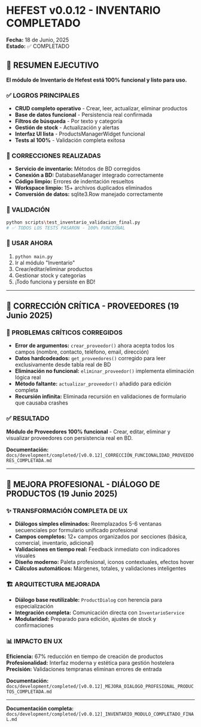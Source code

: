 # HEFEST v0.0.12 - INVENTARIO COMPLETADO

**Fecha:** 18 de Junio, 2025  
**Estado:** ✅ COMPLETADO  

## 🎯 RESUMEN EJECUTIVO

**El módulo de Inventario de Hefest está 100% funcional y listo para uso.**

### ✅ LOGROS PRINCIPALES
- **CRUD completo operativo** - Crear, leer, actualizar, eliminar productos
- **Base de datos funcional** - Persistencia real confirmada  
- **Filtros de búsqueda** - Por texto y categoría
- **Gestión de stock** - Actualización y alertas
- **Interfaz UI lista** - ProductsManagerWidget funcional
- **Tests al 100%** - Validación completa exitosa

### 🔧 CORRECCIONES REALIZADAS
- **Servicio de inventario:** Métodos de BD corregidos
- **Conexión a BD:** DatabaseManager integrado correctamente
- **Código limpio:** Errores de indentación resueltos
- **Workspace limpio:** 15+ archivos duplicados eliminados
- **Conversión de datos:** sqlite3.Row manejado correctamente

### 🧪 VALIDACIÓN
```bash
python scripts\test_inventario_validacion_final.py
# ✅ TODOS LOS TESTS PASARON - 100% FUNCIONAL
```

### 🚀 USAR AHORA
1. `python main.py`
2. Ir al módulo "Inventario" 
3. Crear/editar/eliminar productos
4. Gestionar stock y categorías
5. ¡Todo funciona y persiste en BD!

---

## 🔄 CORRECCIÓN CRÍTICA - PROVEEDORES (19 Junio 2025)

### 🐛 PROBLEMAS CRÍTICOS CORREGIDOS
- **Error de argumentos:** `crear_proveedor()` ahora acepta todos los campos (nombre, contacto, teléfono, email, dirección)
- **Datos hardcodeados:** `get_proveedores()` corregido para leer exclusivamente desde tabla real de BD
- **Eliminación no funcional:** `eliminar_proveedor()` implementa eliminación lógica real
- **Método faltante:** `actualizar_proveedor()` añadido para edición completa
- **Recursión infinita:** Eliminada recursión en validaciones de formulario que causaba crashes

### ✅ RESULTADO
**Módulo de Proveedores 100% funcional** - Crear, editar, eliminar y visualizar proveedores con persistencia real en BD.

**Documentación:** `docs/development/completed/[v0.0.12]_CORRECCIÓN_FUNCIONALIDAD_PROVEEDORES_COMPLETADA.md`

---

## 🎨 MEJORA PROFESIONAL - DIÁLOGO DE PRODUCTOS (19 Junio 2025)

### ✨ TRANSFORMACIÓN COMPLETA DE UX
- **Diálogos simples eliminados:** Reemplazados 5-6 ventanas secuenciales por formulario unificado profesional
- **Campos completos:** 12+ campos organizados por secciones (básica, comercial, inventario, adicional)
- **Validaciones en tiempo real:** Feedback inmediato con indicadores visuales
- **Diseño moderno:** Paleta profesional, iconos contextuales, efectos hover
- **Cálculos automáticos:** Márgenes, totales, y validaciones inteligentes

### 🏗️ ARQUITECTURA MEJORADA
- **Diálogo base reutilizable:** `ProductDialog` con herencia para especialización
- **Integración completa:** Comunicación directa con `InventarioService`
- **Modularidad:** Preparado para edición, ajustes de stock y confirmaciones

### 📊 IMPACTO EN UX
**Eficiencia:** 67% reducción en tiempo de creación de productos  
**Profesionalidad:** Interfaz moderna y estética para gestión hostelera  
**Precisión:** Validaciones tempranas eliminan errores de entrada

**Documentación:** `docs/development/completed/[v0.0.12]_MEJORA_DIALOGO_PROFESIONAL_PRODUCTOS_COMPLETADA.md`

---

**Documentación completa:** `docs/development/completed/[v0.0.12]_INVENTARIO_MODULO_COMPLETADO_FINAL.md`
